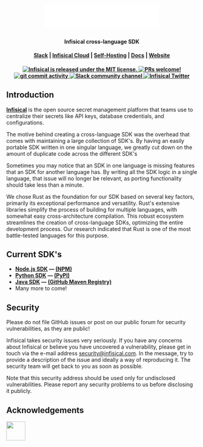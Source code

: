 <h1 align="center">
  <img width="300" src="/resources/logo.svg#gh-dark-mode-only" alt="infisical">
</h1>
<p align="center">
  <p align="center"><b>Infisical cross-language SDK </b></p>
<h4 align="center">
  <a href="https://infisical.com/slack">Slack</a> |
  <a href="https://infisical.com/">Infisical Cloud</a> |
  <a href="https://infisical.com/docs/self-hosting/overview">Self-Hosting</a> |
  <a href="https://infisical.com/docs/documentation/getting-started/introduction">Docs</a> |
  <a href="https://www.infisical.com">Website</a>
</h4>

<h4 align="center">
  <a href="https://github.com/Infisical/infisical/blob/main/LICENSE">
    <img src="https://img.shields.io/badge/license-MIT-blue.svg" alt="Infisical is released under the MIT license." />
  </a>
  <a href="https://github.com/infisical/infisical/blob/main/CONTRIBUTING.md">
    <img src="https://img.shields.io/badge/PRs-Welcome-brightgreen" alt="PRs welcome!" />
  </a>
  <a href="https://github.com/Infisical/infisical/issues">
    <img src="https://img.shields.io/github/commit-activity/m/infisical/infisical" alt="git commit activity" />
  </a>
  <a href="https://infisical.com/slack">
    <img src="https://img.shields.io/badge/chat-on%20Slack-blueviolet" alt="Slack community channel" />
  </a>
  <a href="https://twitter.com/infisical">
    <img src="https://img.shields.io/twitter/follow/infisical?label=Follow" alt="Infisical Twitter" />
  </a>
</h4>

## Introduction

**[Infisical](https://infisical.com)** is the open source secret management platform that teams use to centralize their secrets like API keys, database credentials, and configurations.

The motive behind creating a cross-language SDK was the overhead that comes with maintaining a large collection of SDK's. By having an easily portable SDK written in one singular language, we greatly cut down on the amount of duplicate code across the different SDK's

Sometimes you may notice that an SDK in one language is missing features that an SDK for another language has. By writing all the SDK logic in a single language, that issue will no longer be relevant, as porting functionality should take less than a minute.

We chose Rust as the foundation for our SDK based on several key factors, primarily its exceptional performance and versatility. Rust's extensive libraries simplify the process of building for multiple languages, with somewhat easy cross-architecture compilation. This robust ecosystem streamlines the creation of cross-language SDKs, optimizing the entire development process. Our research indicated that Rust is one of the most battle-tested languages for this purpose.

## Current SDK's

-   **[Node.js SDK](https://github.com/Infisical/sdk/tree/main/languages/node) — [(NPM)](https://www.npmjs.com/package/@infisical/sdk)**
-   **[Python SDK](https://github.com/Infisical/sdk/tree/main/crates/infisical-py) — [(PyPI)](https://pypi.org/project/infisical-python/)**
-   **[Java SDK](https://github.com/Infisical/sdk/tree/main/languages/java) — [(GitHub Maven Registry)](https://github.com/Infisical/sdk/packages/2019741)**
-   Many more to come!

## Security

Please do not file GitHub issues or post on our public forum for security vulnerabilities, as they are public!

Infisical takes security issues very seriously. If you have any concerns about Infisical or believe you have uncovered a vulnerability, please get in touch via the e-mail address security@infisical.com. In the message, try to provide a description of the issue and ideally a way of reproducing it. The security team will get back to you as soon as possible.

Note that this security address should be used only for undisclosed vulnerabilities. Please report any security problems to us before disclosing it publicly.

## Acknowledgements

[//]: contributor-faces

<a href="https://github.com/danielhougaard"><img src="https://avatars.githubusercontent.com/u/62331820?v=4" width="50" height="50" alt=""/></a>
